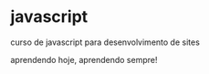 # javascript
 curso de javascript para desenvolvimento de sites

 aprendendo hoje, aprendendo sempre!
